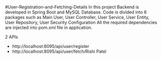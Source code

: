 #User-Registration-and-Fetching-Details
In this project Backend is developed in Spring Boot and MySQL Database.
Code is divided into 6 packages such as 
Main User,
User Controller,
User Service,
User Entity,
User Repository,
User Security Configuration
All the required dependencies are injected into pom.xml file in application.

2 APIs
- http://localhost:8095/api/user/register
- http://localhost:8095/api/user/fetch/Rishi Patel

